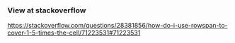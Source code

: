 ### View at stackoverflow

https://stackoverflow.com/questions/28381856/how-do-i-use-rowspan-to-cover-1-5-times-the-cell/71223531#71223531
